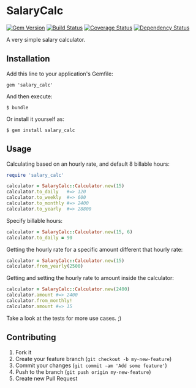 # SalaryCalc

[![Gem Version](https://badge.fury.io/rb/salary_calc.png)](http://badge.fury.io/rb/salary_calc) [![Build Status](https://travis-ci.org/blackxored/salary_calc.rb.png)](https://travis-ci.org/blackxored/salary-calc.rb) [![Coverage Status](https://coveralls.io/repos/blackxored/salary_calc.rb/badge.png?branch=master)](https://coveralls.io/r/blackxored/salary_calc.rb) [![Dependency Status](https://gemnasium.com/blackxored/salary-calc.rb.png)](https://gemnasium.com/blackxored/salary-calc.rb)

A very simple salary calculator.

## Installation

Add this line to your application's Gemfile:

    gem 'salary_calc'

And then execute:

    $ bundle

Or install it yourself as:

    $ gem install salary_calc

## Usage

Calculating based on an hourly rate, and default 8 billable hours:

```ruby
require 'salary_calc'

calculator = SalaryCalc::Calculator.new(15)
calculator.to_daily   #=> 120
calculator.to_weekly  #=> 600
calculator.to_monthly #=> 2400
calculator.to_yearly  #=> 28800
```

Specify billable hours:

```ruby
calculator = SalaryCalc::Calculator.new(15, 6)
calculator.to_daily = 90
```

Getting the hourly rate for a specific amount different that hourly rate:

```ruby
calculator = SalaryCalc::Calculator.new(15)
calculator.from_yearly(2500)
```

Getting and setting the hourly rate to amount inside the calculator:

```ruby
calculator = SalaryCalc::Calculator.new(2400)
calculator.amount #=> 2400
calculator.from_monthly!
calculator.amount #=> 15
```

Take a look at the tests for more use cases. ;)

## Contributing

1. Fork it
2. Create your feature branch (`git checkout -b my-new-feature`)
3. Commit your changes (`git commit -am 'Add some feature'`)
4. Push to the branch (`git push origin my-new-feature`)
5. Create new Pull Request
